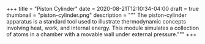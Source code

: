 +++
title = "Piston Cylinder"
date = 2020-08-21T12:10:34-04:00
draft = true
thumbnail = "piston-cylinder.png"
description = """
The piston-cylinder apparatus is a standard tool used to illustrate thermodynamic concepts involving heat, work, and internal energy. This module simulates a collection of atoms in a chamber with a movable wall under external pressure."""
+++